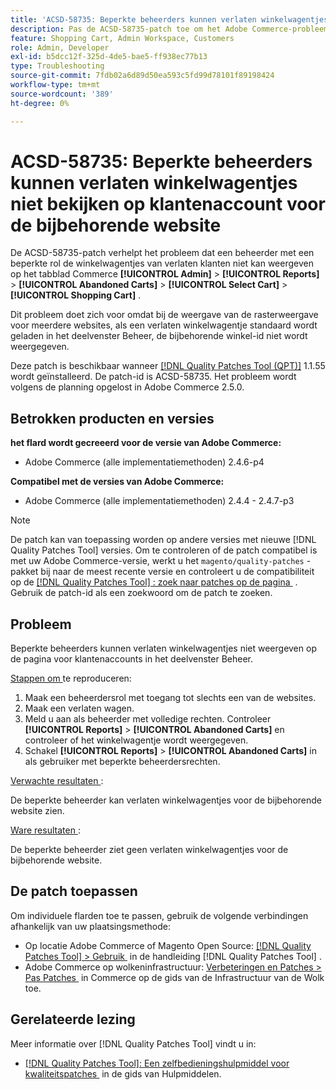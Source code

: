```yaml
---
title: 'ACSD-58735: Beperkte beheerders kunnen verlaten winkelwagentjes niet bekijken op klantenaccount voor de bijbehorende website'
description: Pas de ACSD-58735-patch toe om het Adobe Commerce-probleem op te lossen, waarbij een beperkte beheerder de verlaten winkelwagentjes niet kan weergeven op de pagina voor klantenaccounts in Commerce Admin voor een bijbehorende website.
feature: Shopping Cart, Admin Workspace, Customers
role: Admin, Developer
exl-id: b5dcc12f-325d-4de5-bae5-ff938ec77b13
type: Troubleshooting
source-git-commit: 7fdb02a6d89d50ea593c5fd99d78101f89198424
workflow-type: tm+mt
source-wordcount: '389'
ht-degree: 0%

---
```


# ACSD-58735: Beperkte beheerders kunnen verlaten winkelwagentjes niet bekijken op klantenaccount voor de bijbehorende website

De ACSD-58735-patch verhelpt het probleem dat een beheerder met een beperkte rol de winkelwagentjes van verlaten klanten niet kan weergeven op het tabblad Commerce **[!UICONTROL Admin]** > **[!UICONTROL Reports]** > **[!UICONTROL Abandoned Carts]** > **[!UICONTROL Select Cart]** > **[!UICONTROL Shopping Cart]** .

Dit probleem doet zich voor omdat bij de weergave van de rasterweergave voor meerdere websites, als een verlaten winkelwagentje standaard wordt geladen in het deelvenster Beheer, de bijbehorende winkel-id niet wordt weergegeven.

Deze patch is beschikbaar wanneer [[!DNL Quality Patches Tool (QPT)]](/help/tools/quality-patches-tool/quality-patches-tool-to-self-serve-quality-patches.md) 1.1.55 wordt geïnstalleerd. De patch-id is ACSD-58735. Het probleem wordt volgens de planning opgelost in Adobe Commerce 2.5.0.

## Betrokken producten en versies

**het flard wordt gecreeerd voor de versie van Adobe Commerce:**

* Adobe Commerce (alle implementatiemethoden) 2.4.6-p4

**Compatibel met de versies van Adobe Commerce:**

* Adobe Commerce (alle implementatiemethoden) 2.4.4 - 2.4.7-p3

>[!NOTE]
>
>De patch kan van toepassing worden op andere versies met nieuwe [!DNL Quality Patches Tool] versies. Om te controleren of de patch compatibel is met uw Adobe Commerce-versie, werkt u het `magento/quality-patches` -pakket bij naar de meest recente versie en controleert u de compatibiliteit op de [[!DNL Quality Patches Tool] : zoek naar patches op de pagina &#x200B;](https://experienceleague.adobe.com/tools/commerce-quality-patches/index.html?lang=nl-NL) . Gebruik de patch-id als een zoekwoord om de patch te zoeken.

## Probleem

Beperkte beheerders kunnen verlaten winkelwagentjes niet weergeven op de pagina voor klantenaccounts in het deelvenster Beheer.

<u> Stappen om </u> te reproduceren:

1. Maak een beheerdersrol met toegang tot slechts een van de websites.
1. Maak een verlaten wagen.
1. Meld u aan als beheerder met volledige rechten. Controleer **[!UICONTROL Reports]** > **[!UICONTROL Abandoned Carts]** en controleer of het winkelwagentje wordt weergegeven.
1. Schakel **[!UICONTROL Reports]** > **[!UICONTROL Abandoned Carts]** in als gebruiker met beperkte beheerdersrechten.

<u> Verwachte resultaten </u>:

De beperkte beheerder kan verlaten winkelwagentjes voor de bijbehorende website zien.

<u> Ware resultaten </u>:

De beperkte beheerder ziet geen verlaten winkelwagentjes voor de bijbehorende website.

## De patch toepassen

Om individuele flarden toe te passen, gebruik de volgende verbindingen afhankelijk van uw plaatsingsmethode:

* Op locatie Adobe Commerce of Magento Open Source: [[!DNL Quality Patches Tool] > Gebruik &#x200B;](/help/tools/quality-patches-tool/usage.md) in de handleiding [!DNL Quality Patches Tool] .
* Adobe Commerce op wolkeninfrastructuur: [&#x200B; Verbeteringen en Patches > Pas Patches &#x200B;](https://experienceleague.adobe.com/docs/commerce-cloud-service/user-guide/develop/upgrade/apply-patches.html?lang=nl-NL) in Commerce op de gids van de Infrastructuur van de Wolk toe.

## Gerelateerde lezing

Meer informatie over [!DNL Quality Patches Tool] vindt u in:

* [[!DNL Quality Patches Tool]: Een zelfbedieningshulpmiddel voor kwaliteitspatches &#x200B;](/help/tools/quality-patches-tool/quality-patches-tool-to-self-serve-quality-patches.md) in de gids van Hulpmiddelen.
